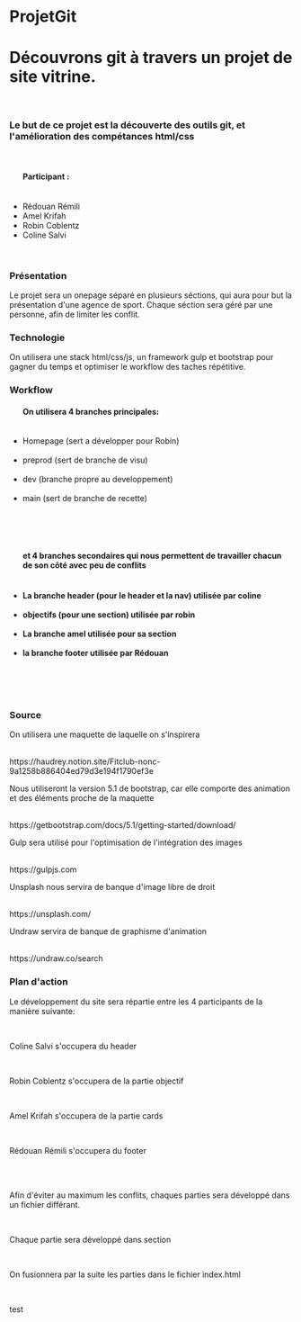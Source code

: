 # ProjetGit
<h1>Découvrons git à travers un projet de site vitrine.</h1> <br>
<h3>Le but de ce projet est la découverte des outils git, et l'amélioration des compétances html/css</h3> <br>

<ul><h4>Participant :</h4>
<br>
  <li>Rédouan Rémili </li>
  <li>Amel Krifah  </li>
  <li>Robin Coblentz </li>
  <li>Coline Salvi</li>
  </ul>
<br>

<h3>Présentation</h3>

<p>Le projet sera un onepage séparé en plusieurs séctions, qui aura pour but la présentation d'une agence de sport.
Chaque séction sera géré par une personne, afin de limiter les conflit.</p>

<h3>Technologie</h3>

<p>On utilisera une stack html/css/js, un framework gulp et bootstrap pour gagner du temps et optimiser le workflow des taches répétitive.</p>

<h3>Workflow</h3>

<ul><h4>On utilisera 4 branches principales:</h4><br>

<li>Homepage (sert a développer pour Robin)</li><br>
<li>preprod (sert de branche de visu)</li><br>
<li>dev (branche propre au developpement)</li><br>
<li>main (sert de branche de recette)</li><br>
</ul><br><br>

<ul>
<h4>et 4 branches secondaires qui nous permettent de travailler chacun de son côté avec peu de conflits<h4><br>
  <li>La branche header (pour le header et la nav) utilisée par coline</li><br>
  <li>objectifs (pour une section) utilisée par robin</li><br>
  <li>La branche amel utilisée pour sa section</li><br>
  <li>la branche footer utilisée par Rédouan</li><br>
</ul><br><br>

<h3>Source</h3>

<p>On utilisera une maquette de laquelle on s'inspirera</p><br>
<a>https://haudrey.notion.site/Fitclub-nonc-9a1258b886404ed79d3e194f1790ef3e</a>

<p>Nous utiliseront la version 5.1 de bootstrap, car elle comporte des animation et des éléments proche de la maquette</p><br>
<a>https://getbootstrap.com/docs/5.1/getting-started/download/</a>

<p>Gulp sera utilisé pour l'optimisation de l'intégration des images</p><br>
<a>https://gulpjs.com</a>

<p>Unsplash nous servira de banque d'image libre de droit</p><br>
<a>https://unsplash.com/</a>

<p>Undraw servira de banque de graphisme d'animation</p><br>
<a>https://undraw.co/search</a>


<h3>Plan d'action</h3>

<p>Le développement du site sera répartie entre les 4 participants de la manière suivante:</p><br>

<p>Coline Salvi s'occupera du header</p><br>
<p>Robin Coblentz s'occupera de la partie objectif</p><br>
<p>Amel Krifah s'occupera de la partie cards</p><br>
<p>Rédouan Rémili s'occupera du footer</p><br><br>

<p>Afin d'éviter au maximum les conflits, chaques parties sera développé dans un fichier différant.</p><br>
<p>Chaque partie sera développé dans section</p><br>
<p>On fusionnera par la suite les parties dans le fichier index.html</p><br>

test